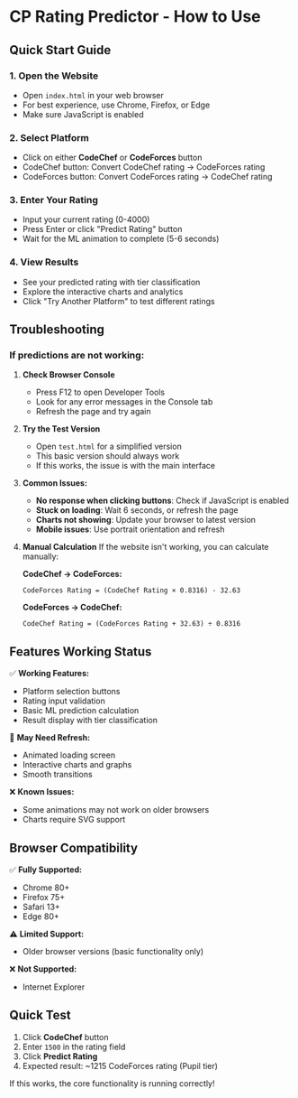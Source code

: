 # CP Rating Predictor - How to Use

## Quick Start Guide

### 1. Open the Website
- Open `index.html` in your web browser
- For best experience, use Chrome, Firefox, or Edge
- Make sure JavaScript is enabled

### 2. Select Platform
- Click on either **CodeChef** or **CodeForces** button
- CodeChef button: Convert CodeChef rating → CodeForces rating
- CodeForces button: Convert CodeForces rating → CodeChef rating

### 3. Enter Your Rating
- Input your current rating (0-4000)
- Press Enter or click "Predict Rating" button
- Wait for the ML animation to complete (5-6 seconds)

### 4. View Results
- See your predicted rating with tier classification
- Explore the interactive charts and analytics
- Click "Try Another Platform" to test different ratings

## Troubleshooting

### If predictions are not working:

1. **Check Browser Console**
   - Press F12 to open Developer Tools
   - Look for any error messages in the Console tab
   - Refresh the page and try again

2. **Try the Test Version**
   - Open `test.html` for a simplified version
   - This basic version should always work
   - If this works, the issue is with the main interface

3. **Common Issues:**
   - **No response when clicking buttons**: Check if JavaScript is enabled
   - **Stuck on loading**: Wait 6 seconds, or refresh the page
   - **Charts not showing**: Update your browser to latest version
   - **Mobile issues**: Use portrait orientation and refresh

4. **Manual Calculation**
   If the website isn't working, you can calculate manually:
   
   **CodeChef → CodeForces:**
   ```
   CodeForces Rating = (CodeChef Rating × 0.8316) - 32.63
   ```
   
   **CodeForces → CodeChef:**
   ```
   CodeChef Rating = (CodeForces Rating + 32.63) ÷ 0.8316
   ```

## Features Working Status

✅ **Working Features:**
- Platform selection buttons
- Rating input validation
- Basic ML prediction calculation
- Result display with tier classification

🔄 **May Need Refresh:**
- Animated loading screen
- Interactive charts and graphs
- Smooth transitions

❌ **Known Issues:**
- Some animations may not work on older browsers
- Charts require SVG support

## Browser Compatibility

✅ **Fully Supported:**
- Chrome 80+
- Firefox 75+
- Safari 13+
- Edge 80+

⚠️ **Limited Support:**
- Older browser versions (basic functionality only)

❌ **Not Supported:**
- Internet Explorer

## Quick Test

1. Click **CodeChef** button
2. Enter `1500` in the rating field
3. Click **Predict Rating**
4. Expected result: ~1215 CodeForces rating (Pupil tier)

If this works, the core functionality is running correctly!
